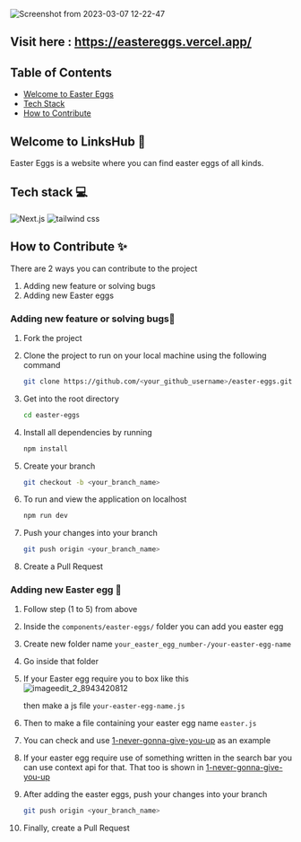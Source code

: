 ![Screenshot from 2023-03-07 12-22-47](https://user-images.githubusercontent.com/78169683/223427467-3586b4f6-7c42-4028-90e4-c496bbf3890a.png)

## Visit here : https://eastereggs.vercel.app/

## Table of Contents

- [Welcome to Easter Eggs](#welcome)
- [Tech Stack](#tech-stack)
- [How to Contribute](#how-to-contribute)



<a name="welcome"></a>
## Welcome to LinksHub 👋
Easter Eggs is a website where you can find easter eggs of all kinds.


<a name="tech-stack"></a>
## Tech stack 💻

![Next.js](https://img.shields.io/badge/Next.js-7c3aed?style=for-the-badge&logo=next.js&logoColor=white)
![tailwind css](https://img.shields.io/badge/tailwind_css-7c3aed?style=for-the-badge&logo=tailwindcss&logoColor=white)

<a name="how-to-contribute"></a>
## How to Contribute ✨

There are 2 ways you can contribute to the project
1. Adding new feature or solving bugs
2. Adding new Easter eggs

### Adding new feature or solving bugs🌟

1. Fork the project
   
2. Clone the project to run on your local machine using the following command
   
   ```sh
   git clone https://github.com/<your_github_username>/easter-eggs.git
   ```
3. Get into the root directory
   
   ```sh
   cd easter-eggs
   ```
4. Install all dependencies by running
   
   ```sh
   npm install
   ```

5. Create your branch 
    ```sh
   git checkout -b <your_branch_name>
   ```

6. To run and view the application on localhost
    ```sh
   npm run dev
   ```
7. Push your changes into your branch
   
    ```sh
   git push origin <your_branch_name>
   ```

8. Create a Pull Request

### Adding new Easter egg 🥚

1. Follow step (1 to 5) from above
2. Inside the ```components/easter-eggs/``` folder you can add you easter egg
3. Create new folder name ```your_easter_egg_number-/your-easter-egg-name```
4. Go inside that folder
5. If your Easter egg require you to box like this
![imageedit_2_8943420812](https://user-images.githubusercontent.com/78169683/223427721-4bf17376-84e8-43f6-81a3-8a6ac61510ff.gif)


	then make a js file ```your-easter-egg-name.js```
6. Then to make a file containing your easter egg name ```easter.js``` 
7. You can check and use [1-never-gonna-give-you-up](https://github.com/yashnirmal/easter-eggs/tree/main/components/easter-eggs/1-never-gonna-give-you-up) as an example
8. If your easter egg require use of something written in the search bar you can use context api for that. That too is shown in [1-never-gonna-give-you-up](https://github.com/yashnirmal/easter-eggs/tree/main/components/easter-eggs/1-never-gonna-give-you-up)
9. After adding the easter eggs, push your changes into your branch
   
    ```sh
   git push origin <your_branch_name>
   ```

10. Finally, create a Pull Request

